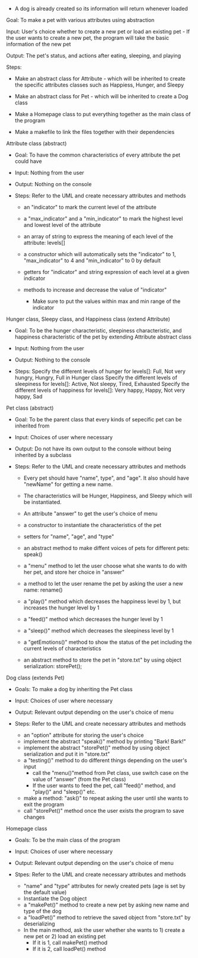 - A dog is already created so its information will return whenever loaded 

Goal: To make a pet with various attributes using abstraction

Input: User's choice whether to create a new pet or load an existing pet
	- If the user wants to create a new pet, the program will take the basic information of the new pet

Output: The pet's status, and actions after eating, sleeping, and playing

Steps:
- Make an abstract class for Attribute - which will be inherited to create the specific attributes classes such as 
Happiess, Hunger, and Sleepy

- Make an abstract class for Pet - which will be inherited to create a Dog class

- Make a Homepage class to put everything together as the main class of the program

- Make a makefile to link the files together with their dependencies


Attribute class (abstract)

- Goal: To have the common characteristics of every attribute the pet could have

- Input: Nothing from the user

- Output: Nothing on the console

- Steps: Refer to the UML and create necessary attributes and methods
	- an "indicator" to mark the current level of the attribute
	- a "max_indicator" and a "min_indicator" to mark the highest level and lowest level of the attribute
	- an array of string to express the meaning of each level of the attribute: levels[]

	- a constructor which will automatically sets the "indicator" to 1, "max_indicator" to 4 and "min_indicator" to 0 by default
	- getters for "indicator" and string expression of each level at a given indicator
	- methods to increase and decrease the value of "indicator"
		- Make sure to put the values within max and min range of the indicator

Hunger class, Sleepy class, and Happiness class (extend Attribute)

- Goal: To be the hunger characteristic, sleepiness characteristic, and happiness characteristic of the pet by extending Attribute abstract class

- Input: Nothing from the user

- Output: Nothing to the console

- Steps: Specify the different levels of hunger for levels[]: Full, Not very hungry, Hungry, Full in Hunger class
	Specify the different levels of sleepiness for levels[]: Active, Not sleepy, Tired, Exhausted
	Specify the different levels of happiness for levels[]: Very happy, Happy, Not very happy, Sad

Pet class (abstract)

- Goal: To be the parent class that every kinds of sepecific pet can be inherited from

- Input: Choices of user where necessary

- Output: Do not have its own output to the console without being inherited by a subclass

- Steps: Refer to the UML and create necessary attributes and methods
	- Every pet should have "name", type", and "age". It also should have "newName" for getting a new name.
	- The characteristics will be Hunger, Happiness, and Sleepy which will be instantiated.
	- An attribute "answer" to get the user's choice of menu

	- a constructor to instantiate the characteristics of the pet
	- setters for "name", "age", and "type"
	- an abstract method to make diffent voices of pets for different pets: speak()
	- a "menu" method to let the user choose what she wants to do with her pet, and store her choice in "answer"
	- a method to let the user rename the pet by asking the user a new name: rename()
	- a "play()" method which decreases the happiness level by 1, but increases the hunger level by 1
	- a "feed()" method which decreases the hunger level by 1
	- a "sleep()" method which decreases the sleepiness level by 1
	- a "getEmotions()" method to show the status of the pet including the current levels of characteristics 
	- an abstract method to store the pet in "store.txt" by using object serialization: storePet();

Dog class (extends Pet)

- Goals: To make a dog by inheriting the Pet class

- Input: Choices of user where necessary

- Output: Relevant output depending on the user's choice of menu

- Steps: Refer to the UML and create necessary attributes and methods
	- an "option" attribute for storing the user's choice
	- implement the abstract "speak()" method by printing "Bark! Bark!"
	- implement the abstract "storePet()" method by using object serialization and put it in "store.txt"
	- a "testing()" method to do different things depending on the user's input
		- call the "menu()"method from Pet class, use switch case on the value of "answer" (from the Pet class)
		- If the user wants to feed the pet, call "feed()" method, and "play()" and "sleep()" etc.
	- make a method: "ask()" to repeat asking the user until she wants to exit the program
	- call "storePet()" method once the user exists the program to save changes

Homepage class

- Goals: To be the main class of the program

- Input: Choices of user where necessary

- Output: Relevant output depending on the user's choice of menu

- Stpes: Refer to the UML and create necessary attributes and methods
	- "name" and "type" attributes for newly created pets (age is set by the default value)
	- Instantiate the Dog object
	- a "makePet()" method to create a new pet by asking new name and type of the dog
	- a "loadPet()" method to retrieve the saved object from "store.txt" by deserializing 
	- In the main method, ask the user whether she wants to 1) create a new pet or 2) load an existing pet
		- If it is 1, call makePet() method
		- If it is 2, call loadPet() method
		
